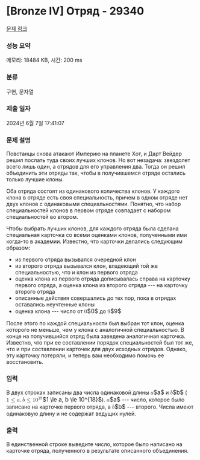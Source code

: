 # [Bronze IV] Отряд - 29340 

[문제 링크](https://www.acmicpc.net/problem/29340) 

### 성능 요약

메모리: 18484 KB, 시간: 200 ms

### 분류

구현, 문자열

### 제출 일자

2024년 6월 7일 17:41:07

### 문제 설명

<p>Повстанцы снова атакают Империю на планете Хот, и Дарт Вейдер решил послать туда своих лучших клонов. Но вот незадача: звездолет всего лишь один, а отрядов для его управления два. Тогда он решил объединить эти отряды так, чтобы в получившемся отряде остались только лучшие клоны.</p>

<p>Оба отряда состоят из одинакового количества клонов. У каждого клона в отряде есть своя специальность, причем в одном отряде нет двух клонов с одинаковыми специальностями. Понятно, что набор специальностей клонов в первом отряде совпадает с набором специальностей во втором.</p>

<p>Чтобы выбрать лучших клонов, для каждого отряда была сделана специальная карточка со всеми оценками клонов, полученными ими когда-то в академии. Известно, что карточки делались следующим образом:</p>

<ul>
	<li>из первого отряда вызывался очередной клон</li>
	<li>из второго отряда вызывался клон, владеющий той же специальностью, что и клон из первого отряда</li>
	<li>оценка клона из первого отряда дописывалась справа на карточку первого отряда, а оценка клона из второго отряда --- на карточку второго отряда</li>
	<li>описанные действия совершались до тех пор, пока в отрядах оставались неучтенные клоны</li>
	<li>оценка клона --- число от <mjx-container class="MathJax" jax="CHTML" style="font-size: 109%; position: relative;"><mjx-math class="MJX-TEX" aria-hidden="true"><mjx-mn class="mjx-n"><mjx-c class="mjx-c30"></mjx-c></mjx-mn></mjx-math><mjx-assistive-mml unselectable="on" display="inline"><math xmlns="http://www.w3.org/1998/Math/MathML"><mn>0</mn></math></mjx-assistive-mml><span aria-hidden="true" class="no-mathjax mjx-copytext">$0$</span></mjx-container> до <mjx-container class="MathJax" jax="CHTML" style="font-size: 109%; position: relative;"><mjx-math class="MJX-TEX" aria-hidden="true"><mjx-mn class="mjx-n"><mjx-c class="mjx-c39"></mjx-c></mjx-mn></mjx-math><mjx-assistive-mml unselectable="on" display="inline"><math xmlns="http://www.w3.org/1998/Math/MathML"><mn>9</mn></math></mjx-assistive-mml><span aria-hidden="true" class="no-mathjax mjx-copytext">$9$</span> </mjx-container></li>
</ul>

<p>После этого по каждой специальности был выбран тот клон, оценка которого не меньше, чем у клона с аналогичной специальностью. В конце на получившийся отряд была заведена аналогичная карточка. Известно, что при ее составлении порядок специальностей был тот же, что и при составлении карточек для двух исходных отрядов. Однако, эту карточку потеряли, и теперь вам необходимо помочь ее восстановить.</p>

### 입력 

 <p>В двух строках записаны два числа одинаковой длины <mjx-container class="MathJax" jax="CHTML" style="font-size: 109%; position: relative;"><mjx-math class="MJX-TEX" aria-hidden="true"><mjx-mi class="mjx-i"><mjx-c class="mjx-c1D44E TEX-I"></mjx-c></mjx-mi></mjx-math><mjx-assistive-mml unselectable="on" display="inline"><math xmlns="http://www.w3.org/1998/Math/MathML"><mi>a</mi></math></mjx-assistive-mml><span aria-hidden="true" class="no-mathjax mjx-copytext">$a$</span></mjx-container> и <mjx-container class="MathJax" jax="CHTML" style="font-size: 109%; position: relative;"><mjx-math class="MJX-TEX" aria-hidden="true"><mjx-mi class="mjx-i"><mjx-c class="mjx-c1D44F TEX-I"></mjx-c></mjx-mi></mjx-math><mjx-assistive-mml unselectable="on" display="inline"><math xmlns="http://www.w3.org/1998/Math/MathML"><mi>b</mi></math></mjx-assistive-mml><span aria-hidden="true" class="no-mathjax mjx-copytext">$b$</span></mjx-container> (<mjx-container class="MathJax" jax="CHTML" style="font-size: 109%; position: relative;"><mjx-math class="MJX-TEX" aria-hidden="true"><mjx-mn class="mjx-n"><mjx-c class="mjx-c31"></mjx-c></mjx-mn><mjx-mo class="mjx-n" space="4"><mjx-c class="mjx-c2264"></mjx-c></mjx-mo><mjx-mi class="mjx-i" space="4"><mjx-c class="mjx-c1D44E TEX-I"></mjx-c></mjx-mi><mjx-mo class="mjx-n"><mjx-c class="mjx-c2C"></mjx-c></mjx-mo><mjx-mi class="mjx-i" space="2"><mjx-c class="mjx-c1D44F TEX-I"></mjx-c></mjx-mi><mjx-mo class="mjx-n" space="4"><mjx-c class="mjx-c2264"></mjx-c></mjx-mo><mjx-msup space="4"><mjx-mn class="mjx-n"><mjx-c class="mjx-c31"></mjx-c><mjx-c class="mjx-c30"></mjx-c></mjx-mn><mjx-script style="vertical-align: 0.393em;"><mjx-texatom size="s" texclass="ORD"><mjx-mn class="mjx-n"><mjx-c class="mjx-c31"></mjx-c><mjx-c class="mjx-c38"></mjx-c></mjx-mn></mjx-texatom></mjx-script></mjx-msup></mjx-math><mjx-assistive-mml unselectable="on" display="inline"><math xmlns="http://www.w3.org/1998/Math/MathML"><mn>1</mn><mo>≤</mo><mi>a</mi><mo>,</mo><mi>b</mi><mo>≤</mo><msup><mn>10</mn><mrow data-mjx-texclass="ORD"><mn>18</mn></mrow></msup></math></mjx-assistive-mml><span aria-hidden="true" class="no-mathjax mjx-copytext">$1 \le a, b \le 10^{18}$</span></mjx-container>). <mjx-container class="MathJax" jax="CHTML" style="font-size: 109%; position: relative;"><mjx-math class="MJX-TEX" aria-hidden="true"><mjx-mi class="mjx-i"><mjx-c class="mjx-c1D44E TEX-I"></mjx-c></mjx-mi></mjx-math><mjx-assistive-mml unselectable="on" display="inline"><math xmlns="http://www.w3.org/1998/Math/MathML"><mi>a</mi></math></mjx-assistive-mml><span aria-hidden="true" class="no-mathjax mjx-copytext">$a$</span></mjx-container> --- число, которое было записано на карточке первого отряда, а <mjx-container class="MathJax" jax="CHTML" style="font-size: 109%; position: relative;"><mjx-math class="MJX-TEX" aria-hidden="true"><mjx-mi class="mjx-i"><mjx-c class="mjx-c1D44F TEX-I"></mjx-c></mjx-mi></mjx-math><mjx-assistive-mml unselectable="on" display="inline"><math xmlns="http://www.w3.org/1998/Math/MathML"><mi>b</mi></math></mjx-assistive-mml><span aria-hidden="true" class="no-mathjax mjx-copytext">$b$</span></mjx-container> --- второго. Числа имеют одинаковую длину и не содержат ведущих нулей.</p>

### 출력 

 <p>В единственной строке выведите число, которое было написано на карточке отряда, полученного в результате описанного объединения.</p>

